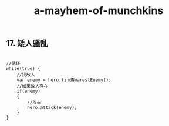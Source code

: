 ﻿---
layout: default
title: a-mayhem-of-munchkins
---
## 17. 矮人骚乱
```

//循环        
while(true) {
    //找敌人    
    var enemy = hero.findNearestEnemy();
    //如果敌人存在    
    if(enemy)
    {
        //攻击
        hero.attack(enemy);
    }
}

```
